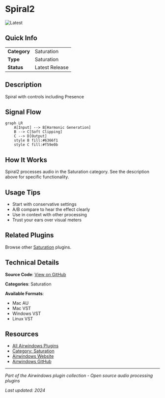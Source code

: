 # Spiral2

![Latest](https://img.shields.io/badge/-Latest-10b981)

## Quick Info

| | |
|---|---|
| **Category** | Saturation |
| **Type** | Saturation |
| **Status** | Latest Release |

## Description

Spiral with controls including Presence

## Signal Flow

```mermaid
graph LR
    A[Input] --> B[Harmonic Generation]
    B --> C[Soft Clipping]
    C --> D[Output]
    style B fill:#6366f1
    style C fill:#f59e0b
```

## How It Works

Spiral2 processes audio in the Saturation category. See the description above for specific functionality.

## Usage Tips

- Start with conservative settings
- A/B compare to hear the effect clearly
- Use in context with other processing
- Trust your ears over visual meters


## Related Plugins

Browse other [Saturation](../categories/saturation.md) plugins.


## Technical Details

**Source Code**: [View on GitHub](https://github.com/airwindows/airwindows/tree/master/plugins/LinuxVST/src/Spiral2)

**Categories**: Saturation

**Available Formats**:
- Mac AU
- Mac VST
- Windows VST
- Linux VST

## Resources

- [All Airwindows Plugins](../../README.md)
- [Category: Saturation](../categories/saturation.md)
- [Airwindows Website](https://www.airwindows.com)
- [Airwindows GitHub](https://github.com/airwindows/airwindows)

---

*Part of the Airwindows plugin collection - Open source audio processing plugins*

*Last updated: 2024*
